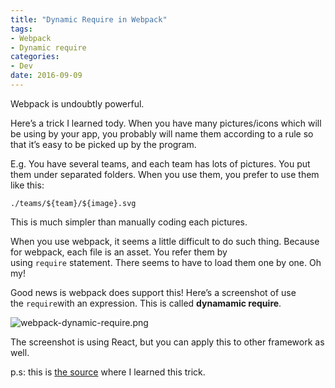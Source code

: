 ```yaml
---
title: "Dynamic Require in Webpack"
tags:
- Webpack
- Dynamic require
categories:
- Dev
date: 2016-09-09
---
```




Webpack is undoubtly powerful.

<!-- more-->

Here’s a trick I learned tody. When you have many pictures/icons which will be using by your app, you probably will name them according to a rule so that it’s easy to be picked up by the program.

E.g. You have several teams, and each team has lots of pictures. You put them under separated folders. When you use them, you prefer to use them like this:

`./teams/${team}/${image}.svg`

This is much simpler than manually coding each pictures.

When you use webpack, it seems a little difficult to do such thing. Because for webpack, each file is an asset. You refer them by using `require` statement. There seems to have to load them one by one. Oh my!

Good news is webpack does support this! Here’s a screenshot of use the `require`with an expression. This is called **dynamamic require**.

![webpack-dynamic-require.png](/images/webpack-dynamic-require.png)

The screenshot is using React, but you can apply this to other framework as well.

p.s: this is [the source](https://github.com/facebookincubator/create-react-app/issues/585) where I learned this trick.